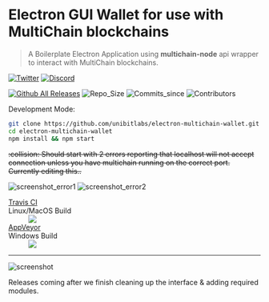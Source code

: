 # Electron GUI Wallet for use with MultiChain blockchains

>  A Boilerplate Electron Application using **multichain-node** api wrapper to interact with MultiChain blockchains.
>   
[![Twitter](https://img.shields.io/twitter/follow/unibitlabs.svg?style=social&logo=twitter&label=Follow&maxAge=2592000)](https://twitter.com/UnibitProject)
[![Discord](https://img.shields.io/discord/393883776096272384.svg)](https://discord.gg/fhvWr8M)


[![Github All Releases](https://img.shields.io/github/downloads/unibitlabs/electron-multichain-wallet/total.svg?style=social)](https://github.com/unibitlabs/electron-multichain-wallet/releases)
![Repo_Size](https://img.shields.io/github/repo-size/badges/shields.svg)
![Commits_since](https://img.shields.io/github/commits-since/unibitlabs/electron-multichain-framework/1.0.0.svg)
![Contributors](https://img.shields.io/github/contributors/unibitlabs/electron-multichain-framework.svg)

Development Mode:
~~~~bash
git clone https://github.com/unibitlabs/electron-multichain-wallet.git
cd electron-multichain-wallet
npm install && npm start
~~~~

<s>
:collision: Should start with 2 errors reporting that localhost will not accept connection unless you have multichain running on the correct port. Currently editing this..
</s>

![screenshot_error1](https://image.ibb.co/h2Fcnn/2018_03_12_15_32_19_Error.png "Error 1")
![screenshot_error2](https://image.ibb.co/jCx1DS/2018_03_12_15_33_03_Error.png "Error 2")

<dl><a href="https://travis-ci.org/unibitlabs/electron-multichain-framework/branches">
  <dt>Travis CI</dt></a> Linux/MacOS Build
  <dd><img src="https://travis-ci.org/unibitlabs/electron-multichain-wallet.svg?branch=master"></dd>
  <a href="https://ci.appveyor.com/project/Roy/electron-multichain-framework">
    <dt>AppVeyor</dt></a> Windows Build
  <dd><img src="https://ci.appveyor.com/api/projects/status/c0ktjf99cqm19f3m?svg=true"></dd>
</dl>

***

![screenshot](https://image.ibb.co/dfZUF7/demo_mc.png "Screenshot")

Releases coming after we finish cleaning up the interface & adding required modules.
